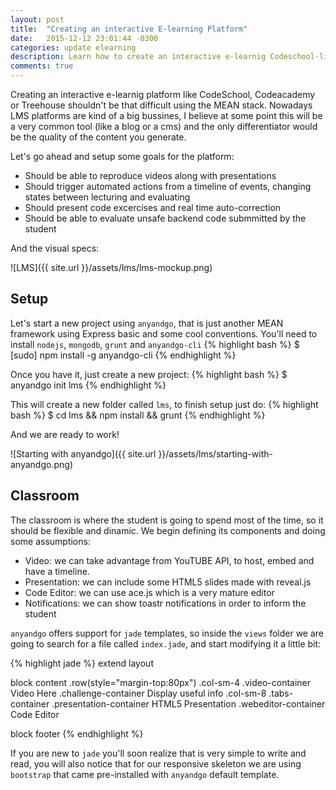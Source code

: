 ```yaml
---
layout: post
title:  "Creating an interactive E-learning Platform"
date:   2015-12-12 23:01:44 -0300
categories: update elearning
description: Learn how to create an interactive e-learnig Codeschool-like platform 
comments: true
---
```


Creating an interactive e-learnig platform like CodeSchool, Codeacademy or Treehouse shouldn't be that difficult using the MEAN stack. 
Nowadays LMS platforms are kind of a big bussines, I believe at some point this will be a very common tool (like a blog or a cms) and the only differentiator would be the quality of the content you generate. 

Let's go ahead and setup some goals for the platform:

- Should be able to reproduce videos along with presentations
- Should trigger automated actions from a timeline of events, changing states between lecturing and evaluating
- Should present code excercises and real time auto-correction
- Should be able to evaluate unsafe backend code submmitted by the student

And the visual specs:

![LMS]({{ site.url }}/assets/lms/lms-mockup.png)

## Setup

Let's start a new project using `anyandgo`, that is just another MEAN framework using Express basic and some cool conventions. You'll need to install `nodejs`, `mongodb`, `grunt` and `anyandgo-cli`
{% highlight bash %}
$ [sudo] npm install -g anyandgo-cli
{% endhighlight %}

Once you have it, just create a new project:
{% highlight bash %}
$ anyandgo init lms
{% endhighlight %}

This will create a new folder called `lms`, to finish setup just do:
{% highlight bash %}
$ cd lms && npm install && grunt
{% endhighlight %}

And we are ready to work!

![Starting with anyandgo]({{ site.url }}/assets/lms/starting-with-anyandgo.png)

## Classroom

The classroom is where the student is going to spend most of the time, so it should be flexible and dinamic. We begin defining its components and doing some assumptions:

- Video: we can take advantage from YouTUBE API, to host, embed and have a timeline.
- Presentation: we can include some HTML5 slides made with reveal.js
- Code Editor: we can use ace.js which is a very mature editor
- Notifications: we can show toastr notifications in order to inform the student

`anyandgo` offers support for `jade` templates, so inside the `views` folder we are going to search for a file called `index.jade`, and start modifying it a little bit:

{% highlight jade %}
extend layout

block content
  .row(style="margin-top:80px")
    .col-sm-4
      .video-container Video Here
      .challenge-container Display useful info
    .col-sm-8
      .tabs-container
        .presentation-container HTML5 Presentation
        .webeditor-container Code Editor

block footer
{% endhighlight %}

If you are new to `jade` you'll soon realize that is very simple to write and read, you will also notice that for our responsive skeleton we are using `bootstrap` that came pre-installed with `anyandgo` default template.

[jekyll-docs]: http://jekyllrb.com/docs/home
[jekyll-gh]:   https://github.com/jekyll/jekyll
[jekyll-talk]: https://talk.jekyllrb.com/
